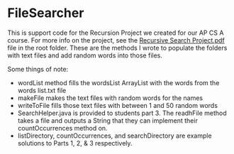 # FileSearcher
This is support code for the Recursion Project we created for our AP CS A course. For more info on the project, see the [Recursive Search Project.pdf](https://github.com/plaforet/FileSearcher/blob/master/Recursive%20Search%20Project.pdf "Named link title") file in the root folder. These are the methods I wrote to populate the folders with text files and add random words into those files.

Some things of note:
* wordList method fills the wordsList ArrayList with the words from the words list.txt file
* makeFile makes the text files with random words for the names
* writeToFile fills those text files with between 1 and 50 random words
* SearchHelper.java is provided to students part 3. The readhFile method takes a file and outputs a String that they can implement their countOccurrences method on.
* listDirectory, countOccurrences, and searchDirectory are example solutions to Parts 1, 2, & 3 respectively.
